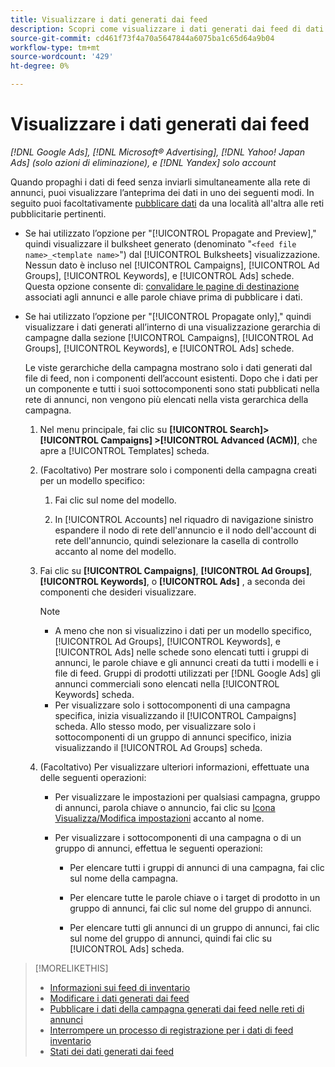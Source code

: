 ```yaml
---
title: Visualizzare i dati generati dai feed
description: Scopri come visualizzare i dati generati dai feed di dati di inventario.
source-git-commit: cd461f73f4a70a5647844a6075ba1c65d64a9b04
workflow-type: tm+mt
source-wordcount: '429'
ht-degree: 0%

---
```


# Visualizzare i dati generati dai feed

*[!DNL Google Ads], [!DNL Microsoft® Advertising], [!DNL Yahoo! Japan Ads] (solo azioni di eliminazione), e [!DNL Yandex] solo account*

Quando propaghi i dati di feed senza inviarli simultaneamente alla rete di annunci, puoi visualizzare l’anteprima dei dati in uno dei seguenti modi. In seguito puoi facoltativamente [pubblicare dati](propagated-data-post.md) da una località all&#39;altra alle reti pubblicitarie pertinenti.

* Se hai utilizzato l’opzione per &quot;[!UICONTROL Propagate and Preview],&quot; quindi visualizzare il bulksheet generato (denominato &quot;`<feed file name>_<template name>`&quot;) dal [!UICONTROL Bulksheets] visualizzazione. Nessun dato è incluso nel [!UICONTROL Campaigns], [!UICONTROL Ad Groups], [!UICONTROL Keywords], e [!UICONTROL Ads] schede. Questa opzione consente di: [convalidare le pagine di destinazione](/help/search-social-commerce/campaign-management/bulksheets/bulksheet-validate-landing-pages.md) associati agli annunci e alle parole chiave prima di pubblicare i dati.

* Se hai utilizzato l’opzione per &quot;[!UICONTROL Propagate only],&quot; quindi visualizzare i dati generati all’interno di una visualizzazione gerarchia di campagne dalla sezione [!UICONTROL Campaigns], [!UICONTROL Ad Groups], [!UICONTROL Keywords], e [!UICONTROL Ads] schede.

   Le viste gerarchiche della campagna mostrano solo i dati generati dal file di feed, non i componenti dell’account esistenti. Dopo che i dati per un componente e tutti i suoi sottocomponenti sono stati pubblicati nella rete di annunci, non vengono più elencati nella vista gerarchica della campagna.

   1. Nel menu principale, fai clic su **[!UICONTROL Search]> [!UICONTROL Campaigns] >[!UICONTROL Advanced (ACM)]**, che apre a [!UICONTROL Templates] scheda.

   1. (Facoltativo) Per mostrare solo i componenti della campagna creati per un modello specifico:

      1. Fai clic sul nome del modello.

      1. In [!UICONTROL Accounts] nel riquadro di navigazione sinistro espandere il nodo di rete dell&#39;annuncio e il nodo dell&#39;account di rete dell&#39;annuncio, quindi selezionare la casella di controllo accanto al nome del modello.
   1. Fai clic su **[!UICONTROL Campaigns]**, **[!UICONTROL Ad Groups]**, **[!UICONTROL Keywords]**, o **[!UICONTROL Ads]** , a seconda dei componenti che desideri visualizzare.

      >[!NOTE]
      >
      >* A meno che non si visualizzino i dati per un modello specifico, [!UICONTROL Ad Groups], [!UICONTROL Keywords], e [!UICONTROL Ads] nelle schede sono elencati tutti i gruppi di annunci, le parole chiave e gli annunci creati da tutti i modelli e i file di feed. Gruppi di prodotti utilizzati per [!DNL Google Ads] gli annunci commerciali sono elencati nella [!UICONTROL Keywords] scheda.
      >* Per visualizzare solo i sottocomponenti di una campagna specifica, inizia visualizzando il [!UICONTROL Campaigns] scheda. Allo stesso modo, per visualizzare solo i sottocomponenti di un gruppo di annunci specifico, inizia visualizzando il [!UICONTROL Ad Groups] scheda.


   1. (Facoltativo) Per visualizzare ulteriori informazioni, effettuate una delle seguenti operazioni:

      * Per visualizzare le impostazioni per qualsiasi campagna, gruppo di annunci, parola chiave o annuncio, fai clic su [Icona Visualizza/Modifica impostazioni](/help/search-social-commerce/assets/settings.png "Icona Visualizza/Modifica impostazioni") accanto al nome.

      * Per visualizzare i sottocomponenti di una campagna o di un gruppo di annunci, effettua le seguenti operazioni:

         * Per elencare tutti i gruppi di annunci di una campagna, fai clic sul nome della campagna.

         * Per elencare tutte le parole chiave o i target di prodotto in un gruppo di annunci, fai clic sul nome del gruppo di annunci.

         * Per elencare tutti gli annunci di un gruppo di annunci, fai clic sul nome del gruppo di annunci, quindi fai clic su [!UICONTROL Ads] scheda.


>[!MORELIKETHIS]
>
>* [Informazioni sui feed di inventario](inventory-feeds-about.md)
>* [Modificare i dati generati dai feed](propagated-data-edit.md)
>* [Pubblicare i dati della campagna generati dai feed nelle reti di annunci](propagated-data-post.md)
>* [Interrompere un processo di registrazione per i dati di feed inventario](stop-job.md)
>* [Stati dei dati generati dai feed](propagated-data-status.md)

